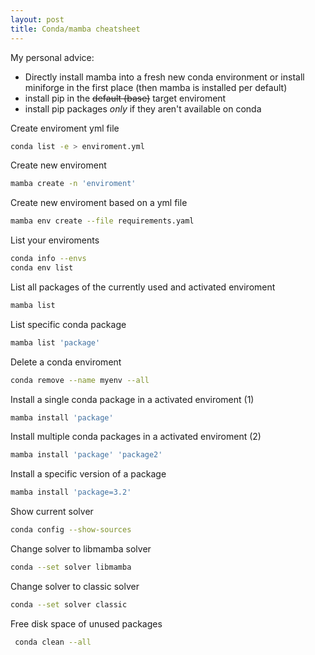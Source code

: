 ```yaml
---
layout: post
title: Conda/mamba cheatsheet
---
```


My personal advice:
- Directly install mamba into a fresh new conda environment or install miniforge in the first place (then mamba is installed per default)
- install pip in the <del>default (base)</del> target enviroment
- install pip packages *only* if they aren't available on conda

Create enviroment yml file
```bash
conda list -e > enviroment.yml
```

Create new enviroment
```bash
mamba create -n 'enviroment'
```

Create new enviroment based on a yml file
```bash
mamba env create --file requirements.yaml
```

List your enviroments
```bash
conda info --envs
conda env list
```

List all packages of the currently used and activated enviroment
```bash
mamba list
```

List specific conda package
```bash
mamba list 'package'
```

Delete a conda enviroment
```bash
conda remove --name myenv --all 
```

Install a single conda package in a activated enviroment (1)
```bash
mamba install 'package'
```

Install multiple conda packages in a activated enviroment (2)
```bash
mamba install 'package' 'package2'
```

Install a specific version of a package
```bash
mamba install 'package=3.2'
```

Show current solver
```bash
conda config --show-sources
```

Change solver to libmamba solver
```bash
conda --set solver libmamba
```

Change solver to classic solver
```bash
conda --set solver classic
```

Free disk space of unused packages
```bash
 conda clean --all
 ```
